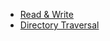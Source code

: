 - [Read & Write](Read%20&%20Write/README.md)
- [Directory Traversal](Directory%20Traversal/README.md)
